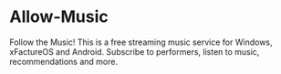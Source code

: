 # Allow-Music
Follow the Music! This is a free streaming music service for Windows, xFactureOS and Android. Subscribe to performers, listen to music, recommendations and more.
